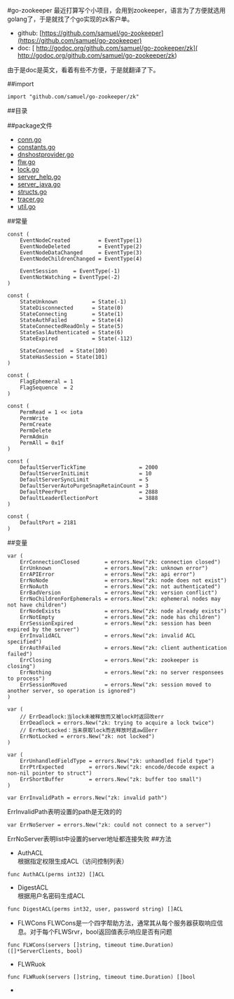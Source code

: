 #go-zookeeper
最近打算写个小项目，会用到zookeeper，语言为了方便就选用golang了，于是就找了个go实现的zk客户单。    

* github: [https://github.com/samuel/go-zookeeper](https://github.com/samuel/go-zookeeper)  
* doc: [ http://godoc.org/github.com/samuel/go-zookeeper/zk]( http://godoc.org/github.com/samuel/go-zookeeper/zk)  

由于是doc是英文，看着有些不方便，于是就翻译了下。  

##import
```
import "github.com/samuel/go-zookeeper/zk"
```
##目录

##package文件
* [conn.go](https://github.com/samuel/go-zookeeper/blob/master/zk/conn.go)
* [constants.go](https://github.com/samuel/go-zookeeper/blob/master/zk/constants.go)
* [dnshostprovider.go](https://github.com/samuel/go-zookeeper/blob/master/zk/dnshostprovider.go)
* [flw.go](https://github.com/samuel/go-zookeeper/blob/master/zk/flw.go)
* [lock.go](https://github.com/samuel/go-zookeeper/blob/master/zk/lock.go)
* [server_help.go](https://github.com/samuel/go-zookeeper/blob/master/zk/server_help.go)
* [server_java.go](https://github.com/samuel/go-zookeeper/blob/master/zk/server_java.go)
* [structs.go](https://github.com/samuel/go-zookeeper/blob/master/zk/structs.go)
* [tracer.go](https://github.com/samuel/go-zookeeper/blob/master/zk/tracer.go)
* [util.go](https://github.com/samuel/go-zookeeper/blob/master/zk/util.go)

##常量
``` golang
const (
    EventNodeCreated         = EventType(1)
    EventNodeDeleted         = EventType(2)
    EventNodeDataChanged     = EventType(3)
    EventNodeChildrenChanged = EventType(4)

    EventSession     = EventType(-1)
    EventNotWatching = EventType(-2)
)
```
``` golang
const (
    StateUnknown           = State(-1)
    StateDisconnected      = State(0)
    StateConnecting        = State(1)
    StateAuthFailed        = State(4)
    StateConnectedReadOnly = State(5)
    StateSaslAuthenticated = State(6)
    StateExpired           = State(-112)

    StateConnected  = State(100)
    StateHasSession = State(101)
)
```  
```
const (
    FlagEphemeral = 1
    FlagSequence  = 2
)
```
```
const (
    PermRead = 1 << iota
    PermWrite
    PermCreate
    PermDelete
    PermAdmin
    PermAll = 0x1f
)
```
```
const (
    DefaultServerTickTime                 = 2000
    DefaultServerInitLimit                = 10
    DefaultServerSyncLimit                = 5
    DefaultServerAutoPurgeSnapRetainCount = 3
    DefaultPeerPort                       = 2888
    DefaultLeaderElectionPort             = 3888
)
```
```
const (
    DefaultPort = 2181
)
```
##变量
```
var (
    ErrConnectionClosed        = errors.New("zk: connection closed")
    ErrUnknown                 = errors.New("zk: unknown error")
    ErrAPIError                = errors.New("zk: api error")
    ErrNoNode                  = errors.New("zk: node does not exist")
    ErrNoAuth                  = errors.New("zk: not authenticated")
    ErrBadVersion              = errors.New("zk: version conflict")
    ErrNoChildrenForEphemerals = errors.New("zk: ephemeral nodes may not have children")
    ErrNodeExists              = errors.New("zk: node already exists")
    ErrNotEmpty                = errors.New("zk: node has children")
    ErrSessionExpired          = errors.New("zk: session has been expired by the server")
    ErrInvalidACL              = errors.New("zk: invalid ACL specified")
    ErrAuthFailed              = errors.New("zk: client authentication failed")
    ErrClosing                 = errors.New("zk: zookeeper is closing")
    ErrNothing                 = errors.New("zk: no server responsees to process")
    ErrSessionMoved            = errors.New("zk: session moved to another server, so operation is ignored")
)
```
```
var (
    // ErrDeadlock:当lock未被释放而又被lock时返回改err
    ErrDeadlock = errors.New("zk: trying to acquire a lock twice")
    // ErrNotLocked：当未获取lock而去释放时返aw回err
    ErrNotLocked = errors.New("zk: not locked")
)
```
```
var (
    ErrUnhandledFieldType = errors.New("zk: unhandled field type")
    ErrPtrExpected        = errors.New("zk: encode/decode expect a non-nil pointer to struct")
    ErrShortBuffer        = errors.New("zk: buffer too small")
)
```
```
var ErrInvalidPath = errors.New("zk: invalid path")
```
ErrInvalidPath表明设置的path是无效的的
```
var ErrNoServer = errors.New("zk: could not connect to a server")
```
ErrNoServer表明list中设置的server地址都连接失败
##方法
* AuthACL  
根据指定权限生成ACL（访问控制列表）  
```
func AuthACL(perms int32) []ACL  
```  
* DigestACL  
根据用户名密码生成ACL  
```
func DigestACL(perms int32, user, password string) []ACL
```   
* FLWCons
FLWCons是一个四字帮助方法，通常其从每个服务器获取响应信息。对于每个FLWSrvr，bool返回值表示响应是否有问题
```
func FLWCons(servers []string, timeout time.Duration) ([]*ServerClients, bool)
```
* FLWRuok
```
func FLWRuok(servers []string, timeout time.Duration) []bool
```
* 
